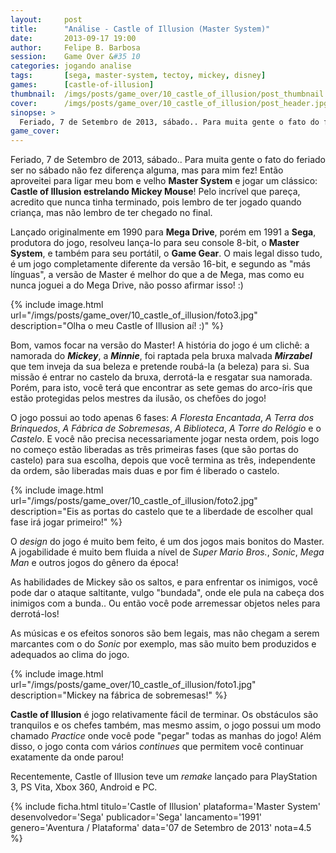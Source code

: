 ```yaml
---
layout:     post
title:      "Análise - Castle of Illusion (Master System)"
date:       2013-09-17 19:00
author:     Felipe B. Barbosa
session:    Game Over &#35 10
categories: jogando analise
tags:       [sega, master-system, tectoy, mickey, disney]
games:      [castle-of-illusion]
thumbnail:  /imgs/posts/game_over/10_castle_of_illusion/post_thumbnail.jpg
cover:      /imgs/posts/game_over/10_castle_of_illusion/post_header.jpg
sinopse: >
  Feriado, 7 de Setembro de 2013, sábado.. Para muita gente o fato do feriado ser no sábado não fez diferença alguma, mas para mim fez! Então aproveitei para ligar meu bom e velho Master System e jogar um clássico: Castle of Illusion estrelando Mickey Mouse! Pelo incrível que pareça, acredito que nunca tinha terminado, pois lembro de ter jogado quando criança, mas não lembro de ter chegado no final.
game_cover:
---
```

Feriado, 7 de Setembro de 2013, sábado.. Para muita gente o fato do feriado ser no sábado não fez diferença alguma, mas para mim fez! Então aproveitei para ligar meu bom e velho **Master System** e jogar um clássico: **Castle of Illusion estrelando Mickey Mouse**! Pelo incrível que pareça, acredito que nunca tinha terminado, pois lembro de ter jogado quando criança, mas não lembro de ter chegado no final.

Lançado originalmente em 1990 para **Mega Drive**, porém em 1991 a **Sega**, produtora do jogo, resolveu lança-lo para seu console 8-bit, o **Master System**, e também para seu portátil, o **Game Gear**. O mais legal disso tudo, é um jogo completamente diferente da versão 16-bit, e segundo as "más línguas", a versão de Master é melhor do que a de Mega, mas como eu nunca joguei a do Mega Drive, não posso afirmar isso! :)

{% include image.html url="/imgs/posts/game_over/10_castle_of_illusion/foto3.jpg" description="Olha o meu Castle of Illusion aí! :)" %}

Bom, vamos focar na versão do Master! A história do jogo é um clichê: a namorada do **_Mickey_**, a **_Minnie_**, foi raptada pela bruxa malvada **_Mirzabel_** que tem inveja da sua beleza e pretende roubá-la (a beleza) para si. Sua missão é entrar no castelo da bruxa, derrotá-la e resgatar sua namorada. Porém, para isto, você terá que encontrar as sete gemas do arco-íris que estão protegidas pelos mestres da ilusão, os chefões do jogo!

O jogo possui ao todo apenas 6 fases: *A Floresta Encantada*, *A Terra dos Brinquedos*, *A Fábrica de Sobremesas*, *A Biblioteca*, *A Torre do Relógio* e o *Castelo*. E você não precisa necessariamente jogar nesta ordem, pois logo no começo estão liberadas as três primeiras fases (que são portas do castelo) para sua escolha, depois que você termina as três, independente da ordem, são liberadas mais duas e por fim é liberado o castelo.

{% include image.html url="/imgs/posts/game_over/10_castle_of_illusion/foto2.jpg" description="Eis as portas do castelo que te a liberdade de escolher qual fase irá jogar primeiro!" %}

O *design* do jogo é muito bem feito, é um dos jogos mais bonitos do Master. A jogabilidade é muito bem fluida a nível de *Super Mario Bros.*, *Sonic*, *Mega Man* e outros jogos do gênero da época!

As habilidades de Mickey são os saltos, e para enfrentar os inimigos, você pode dar o ataque saltitante, vulgo "bundada", onde ele pula na cabeça dos inimigos com a bunda.. Ou então você pode arremessar objetos neles para derrotá-los!

As músicas e os efeitos sonoros são bem legais, mas não chegam a serem marcantes com o do *Sonic* por exemplo, mas são muito bem produzidos e adequados ao clima do jogo.

{% include image.html url="/imgs/posts/game_over/10_castle_of_illusion/foto1.jpg" description="Mickey na fábrica de sobremesas!" %}

**Castle of Illusion** é jogo relativamente fácil de terminar. Os obstáculos são tranquilos e os chefes também, mas mesmo assim, o jogo possui um modo chamado *Practice* onde você pode "pegar" todas as manhas do jogo! Além disso, o jogo conta com vários *continues* que permitem você continuar exatamente da onde parou!

Recentemente, Castle of Illusion teve um *remake* lançado para PlayStation 3, PS Vita, Xbox 360, Android e PC.

{% include ficha.html
  titulo='Castle of Illusion'
  plataforma='Master System'
  desenvolvedor='Sega'
  publicador='Sega'
  lancamento='1991'
  genero='Aventura / Plataforma'
  data='07 de Setembro de 2013'
  nota=4.5 %}
